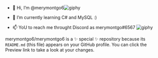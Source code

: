 - 👋 Hi, I’m @merymontgo6![giphy](https://user-images.githubusercontent.com/117637409/201648554-1014c324-ae62-4fb3-aafd-dae9970e8454.gif)

- 🌱 I’m currently learning C# and MySQL :)
- 📫 YoU to reach me throught Discord as merymontgo#6567
![giphy](https://user-images.githubusercontent.com/117637409/201648600-29698af8-ee4c-49ff-8fa5-b9ac5ac62550.gif)



merymontgo6/merymontgo6 is a ✨ special ✨ repository because its `README.md` (this file) appears on your GitHub profile.
You can click the Preview link to take a look at your changes.
